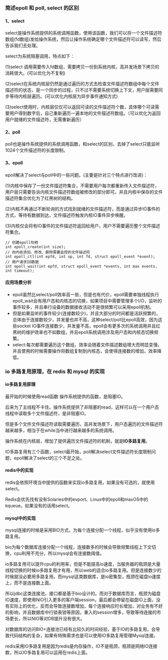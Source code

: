 ### 简述epoll 和 poll, select 的区别

#### 1、select

select是操作系统提供的系统调用函数，使用该函数，我们可以将一个文件描述符数组(fd数组)发给操作系统，然后让操作系统确定哪个文件描述符可以读写，然后告诉我们去处理。

select为系统阻塞调用，特点如下：

(1)select 调用需要传入fd数组，需要拷贝一份到系统内核，高并发场景下拷贝的消耗很大。(可以优化为不复制)

(2)select在系统内核层仍然是通过遍历的方式去检查文件描述符数组中每个文件描述符的状态，是一个同步的过程，只不过不需要系统切换上下文，用户层需要同步等待内核层遍历。(可以优化内核层为异步事件通知方式)

(3)select使用时，内核层仅仅可以返回可读的文件描述符个数，具体哪个可读需要用户得到数字后，自己重新遍历一遍本地的文件描述符数组。（可以优化为返回用户就绪的文件描述符，无需重新遍历）

#### 2、poll

poll也是操作系统提供的系统调用函数，和select的区别，去掉了select只能监听1024个文件描述符的长度限制。

#### 3、epoll

epoll解决了select与poll中的一些问题。(主要是针对三个特点进行改进)：

(1)内核中保存了一份文件描述符集合，不需要用户每次都重新传入文件描述符，用户层只需要告诉内核文件描述符数组被修改的部分即可。并且内核中保存的文件描述符集合优化为了红黑树的结构。

(2)内核不再通过不断轮询的方式找到就绪的文件描述符，而是通过异步IO事件的方式，等待有数据到达，文件描述符触发内核IO事件异步唤醒。

(3)内核仅会将有IO事件的文件描述符返回给用户，用户不需要遍历整个文件描述符集合。

```
// 创建epoll句柄
int epoll_create(int size);
// 向内核添加、修改、删除需要监控的文件描述符
int epoll_ctl(int epfd, int op, int fd, struct epoll_event *event);
// 用户请求IO数据
int epoll_wait(int epfd, struct epoll_event *events, int max events, int timeout);
```



#### 应用场景分析

- epoll虽然比select/poll效率高一些，但是也有代价，epoll需要单独线程执行epoll_wait会有用户态和内核态的切换，如果项目中需要管理多个I/O，监听的事件较多，并且串行设备的数据接收活动不是很频繁可以采用epoll机制。
- 但是如果监听的事件较少(连接数较少)，并且大部分的时间都是活跃频繁的，总体由于连接数较少，并发量也并不高，这种select/poll比epoll高效，因为这些socket IO事件连接数少，并发量不高，epoll会有更多次的系统调用并且红黑树的维护效率也不如数组，并且epoll系统调用涉及用户态和内核态切换频繁。
- select:每次都需要遍历这个数组，效率会随着文件描述数组增大而明显变慢。并且使用的时候需要操作将数组复制到内核态，会使得连接数的增加，效率降低。





### io 多路复用原理，在 redis 和 mysql 的实现

#### io多路复用原理

最开始的时候使用read函数 操作系统提供的函数，是阻塞IO。

后来为了主线程不卡住。操作系统提供了非阻塞的read，这样可以在一个用户态线程中读取多个文件描述符，是非阻塞IO。

但是多个文件文件描述符读取需要遍历，高并发场景下，用户态遍历的文件描述符越来越多，相当于在while当中进行越来越多的系统调用。

操作系统在内核层，增加了提供遍历文件描述符的机制，就是**IO多路复用**。

IO多路复用有三个函数，select最开始，poll解决select文件描述符长度限制问题，epoll解决了select的三个不足之处。

#### redis中的实现

redis会依照环境当中提供的函数来实现io多路复用，如果没有可选的，就使用select。

Redis会优先找有没有Solaries中的evport、Linux中的epoll和maxOS中的kqueue。如果没有的话用select。

#### mysql中的实现

mysql连接的时候是采用BIO方式，为每个连接分配一个线程，似乎没有使用io多路复用。

bio为每个数据库连接分配一个线程，连接数多的时候会导致频繁线程上下文切换，cpu利用不充分，所以mysql会有连接数阈值。

io多路复用可以提升cpu的利用率，但是不能提高io速度，当服务器的瓶颈是大量线程切换的时候io多路复用才有用，所以web的适合io多路复用。但是连接数少的时候就没必要用多路复用。而mysql这类数据库，是io密集型，瓶颈在磁盘io速度上，而不是连接数上面。

所以jdbc这类连接池，接口都是基于bio设计的。而对于数据库而言，瓶颈为磁盘IO速度，即使用NIO引入更多的客户端session，最后都会停留在磁盘IO上面，没有实际上的优化，反而会导致连接数增加，每个连接响应时长增加，对业务有不好的影响，并且数据库中行锁表锁等原因，重入的session增多，导致等待连接的市场更长，所以NIO等对DB提升没有很大。

对数据库的访问BIO+连接池已经有比较久的时间经验，基于IO的多路复用，会导致代码结构的复杂，如果有特殊需求也是可以使用IO多路复用管理Mysql连接。

redis采用IO多路复用是因为redis是内存操作，IO不是瓶颈，瓶颈是网络IO连接数，所以IO多路复用可以运用在redis上面。

